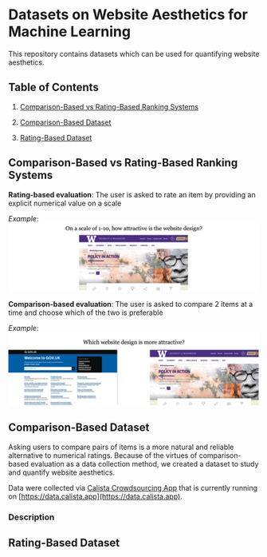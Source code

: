 # Datasets on Website Aesthetics for Machine Learning

This repository contains datasets which can be used for quantifying website aesthetics.

## Table of Contents

1. [Comparison-Based vs Rating-Based Ranking Systems](#comparison-based-vs-rating-based-ranking-systems)

2. [Comparison-Based Dataset](#comparison-based-dataset)
3. [Rating-Based Dataset](#rating-based-dataset)

## Comparison-Based vs Rating-Based Ranking Systems

**Rating-based evaluation**: The user is asked to rate an item by providing an explicit numerical value on a scale

*Example*:
![rating_based_evaluation_example](media/rating_based_evaluation.png)

**Comparison-based evaluation**: The user is asked to compare 2 items at a time and choose which of the two is preferable

*Example*:
![comparison_based_evaluation_example](media/comparison_based_evaluation.png)

## Comparison-Based Dataset

Asking users to compare pairs of items is a more natural and reliable alternative to numerical ratings. Because of the virtues of comparison-based evaluation as a data collection method, we created a dataset to study and quantify website aesthetics.

Data were collected via [Calista Crowdsourcing App](https://github.com/calista-ai/crowdsourcing-app) that is currently running on [https://data.calista.app](https://data.calista.app).

### Description

## Rating-Based Dataset
